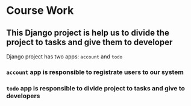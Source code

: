 # Course Work

## This Django project is help us to divide the project to tasks and give them to developer

Django project has two apps: ```account``` and ```todo```

### ```account``` app is responsible to registrate users to our system

### ```todo``` app is responsible to divide project to tasks and give to developers
